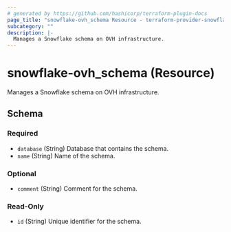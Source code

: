 ```yaml
---
# generated by https://github.com/hashicorp/terraform-plugin-docs
page_title: "snowflake-ovh_schema Resource - terraform-provider-snowflake-ovh"
subcategory: ""
description: |-
  Manages a Snowflake schema on OVH infrastructure.
---
```


# snowflake-ovh_schema (Resource)

Manages a Snowflake schema on OVH infrastructure.



<!-- schema generated by tfplugindocs -->
## Schema

### Required

- `database` (String) Database that contains the schema.
- `name` (String) Name of the schema.

### Optional

- `comment` (String) Comment for the schema.

### Read-Only

- `id` (String) Unique identifier for the schema.
